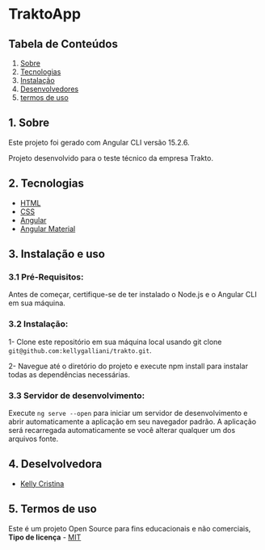 # TraktoApp

<h2>Tabela de Conteúdos</h2>

1. [ Sobre ](#sobre)
2. [ Tecnologias](#techs)
3. [ Instalação ](#install)
4. [ Desenvolvedores ](#devs)
5. [ termos de uso ](#termos)

<a name="sobre"></a>

## 1. Sobre
Este projeto foi gerado com Angular CLI versão 15.2.6.

Projeto desenvolvido para o teste técnico da empresa Trakto. 

<a name="links"></a>

<a name="techs"></a>

## 2. Tecnologias

- <a name="html" href="https://developer.mozilla.org/en-US/docs/Web/HTML" target="_blank">HTML</a>
- <a name="css" href="https://developer.mozilla.org/en-US/docs/Web/CSS" target="_blank">CSS</a>
- <a name="angular" href="https://angular.io/docs" target="_blank">Angular</a>
- <a name="Angular Material" href="https://material.angular.io/" target="_blank">Angular Material</a>

<a name="documentacao"></a>

## 3. Instalação e uso

### 3.1 Pré-Requisitos:

Antes de começar, certifique-se de ter instalado o Node.js e o Angular CLI em sua máquina.

### 3.2 Instalação:

1- Clone este repositório em sua máquina local usando git clone ``git@github.com:kellygalliani/trakto.git``.

2- Navegue até o diretório do projeto e execute npm install para instalar todas as dependências necessárias.

### 3.3 Servidor de desenvolvimento:

Execute ``ng serve --open`` para iniciar um servidor de desenvolvimento e abrir automaticamente a aplicação em seu navegador padrão. A aplicação será recarregada automaticamente se você alterar qualquer um dos arquivos fonte.

<a name="install"></a>
## 4. Deselvolvedora

- <a name="kelly" href="" target="_blank">Kelly Cristina</a>

<a name="termos"></a>

## 5. Termos de uso

Este é um projeto Open Source para fins educacionais e não comerciais, **Tipo de licença** - <a name="mit" href="https://opensource.org/licenses/MIT" target="_blank">MIT</a>
<a name="devs"></a>
